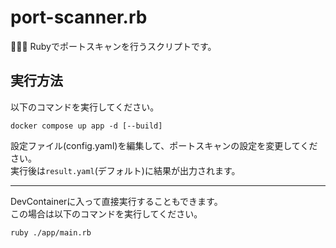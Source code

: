 # port-scanner.rb

🦐🦐🦐 Rubyでポートスキャンを行うスクリプトです。  

## 実行方法

以下のコマンドを実行してください。  

```shell
docker compose up app -d [--build]
```

設定ファイル(config.yaml)を編集して、ポートスキャンの設定を変更してください。  
実行後は`result.yaml`(デフォルト)に結果が出力されます。  

---

DevContainerに入って直接実行することもできます。  
この場合は以下のコマンドを実行してください。  

```shell
ruby ./app/main.rb
```
